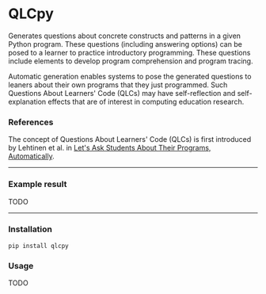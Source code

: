 # QLCpy

Generates questions about concrete constructs and patterns in a given Python program.
These questions (including answering options) can be posed to a learner to practice
introductory programming. These questions include elements to develop program comprehension
and program tracing.

Automatic generation enables systems to pose the generated questions to leaners
about their own programs that they just programmed. Such Questions About Learners' Code (QLCs)
may have self-reflection and self-explanation effects that are of interest
in computing education research.

### References

The concept of Questions About Learners' Code (QLCs) is first introduced by Lehtinen et al. in
[Let's Ask Students About Their Programs, Automatically](https://doi.org/10.1109/ICPC52881.2021.00054).

---

### Example result

TODO

---

### Installation

    pip install qlcpy

### Usage

TODO
